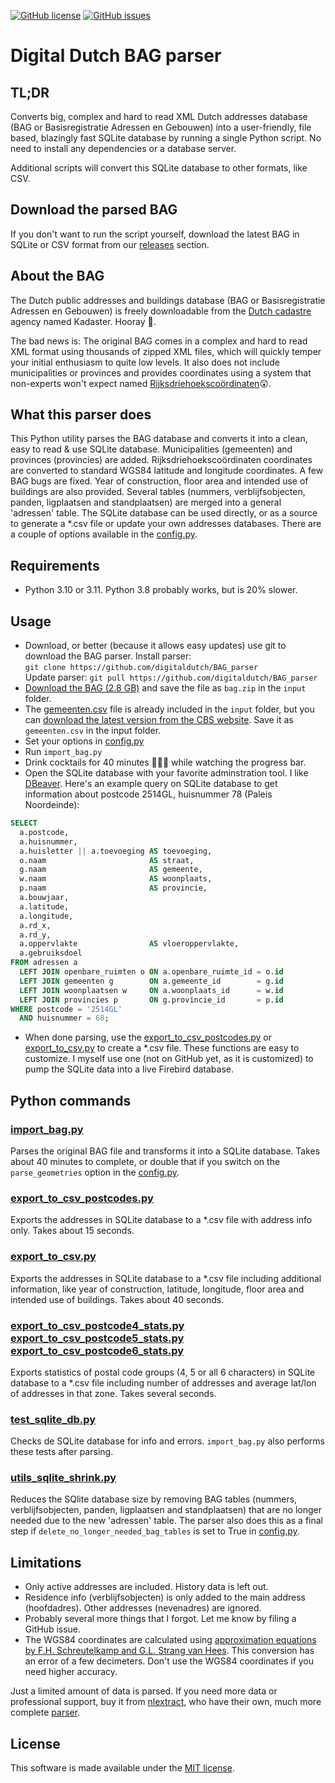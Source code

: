 [![GitHub license](https://img.shields.io/github/license/digitaldutch/BAG_parser)](https://github.com/digitaldutch/BAG_parser/blob/master/LICENSE)
[![GitHub issues](https://img.shields.io/github/issues/digitaldutch/BAG_parser)](https://github.com/digitaldutch/BAG_parser/issues)

# Digital Dutch BAG parser

## TL;DR
Converts big, complex and hard to read XML Dutch addresses database (BAG or Basisregistratie Adressen en Gebouwen) into 
a user-friendly, file based, blazingly fast SQLite database by running a single Python script. 
No need to install any dependencies or a database server. 

Additional scripts will convert this SQLite database to other formats, like CSV. 

## Download the parsed BAG
If you don't want to run the script yourself, download the latest BAG in SQLite or CSV format from
our [releases](https://github.com/digitaldutch/BAG_parser/releases) section.

## About the BAG ##
The Dutch public addresses and buildings database (BAG or Basisregistratie Adressen en Gebouwen) is freely downloadable
from the [Dutch cadastre](https://www.kadaster.nl/-/kosteloze-download-bag-2.0-extract) agency named Kadaster. Hooray 🙂. 

The bad news is: The original BAG comes in a complex and hard to read XML format using thousands of zipped XML files, 
which will quickly temper your initial enthusiasm to quite low levels. 
It also does not include municipalities or provinces and provides coordinates using a system that non-experts won't 
expect named 
 [Rijksdriehoekscoördinaten](https://nl.wikipedia.org/wiki/Rijksdriehoeksco%C3%B6rdinaten)😲. 

## What this parser does ##
This Python utility parses the BAG database and converts it into a clean, easy to read & use SQLite database.
Municipalities (gemeenten) and provinces (provincies) are added. Rijksdriehoekscoördinaten coordinates are converted 
to standard WGS84 latitude and longitude coordinates. A few BAG bugs are fixed. 
Year of construction, floor area and intended use of buildings are also provided. 
Several tables (nummers, verblijfsobjecten, panden, ligplaatsen and standplaatsen) are merged into a general 'adressen'
table. The SQLite database can be used directly, or as a source to generate a *.csv file or update your own addresses 
databases. There are a couple of options available in the [config.py](config.py).

## Requirements ##
* Python 3.10 or 3.11. Python 3.8 probably works, but is 20% slower.

## Usage ##
* Download, or better (because it allows easy updates) use git to download the BAG parser. Install parser:  
`git clone https://github.com/digitaldutch/BAG_parser`  
Update parser:
`git pull https://github.com/digitaldutch/BAG_parser`
* [Download the BAG (2.8 GB)](https://www.kadaster.nl/-/kosteloze-download-bag-2.0-extract) and save the file as `bag.zip` in the `input` folder.
* The [gemeenten.csv](input/gemeenten.csv) file is already included in the `input` folder, but you can [download the latest version from the CBS website](https://www.cbs.nl/nl-nl/onze-diensten/methoden/classificaties/overig/gemeentelijke-indelingen-per-jaar). Save it as `gemeenten.csv` in the input folder.
* Set your options in [config.py](config.py)
* Run `import_bag.py`
* Drink cocktails for 40 minutes 🌴🍹😎 while watching the progress bar.
* Open the SQLite database with your favorite adminstration tool. I like [DBeaver](https://dbeaver.io/).
Here's an example query on SQLite database to get information about postcode 2514GL, huisnummer 78 (Paleis Noordeinde):
```SQL
SELECT
  a.postcode,
  a.huisnummer,
  a.huisletter || a.toevoeging AS toevoeging,
  o.naam                       AS straat,
  g.naam                       AS gemeente,
  w.naam                       AS woonplaats,
  p.naam                       AS provincie,
  a.bouwjaar,
  a.latitude,
  a.longitude,
  a.rd_x,
  a.rd_y,
  a.oppervlakte                AS vloeroppervlakte,
  a.gebruiksdoel
FROM adressen a
  LEFT JOIN openbare_ruimten o ON a.openbare_ruimte_id = o.id
  LEFT JOIN gemeenten g        ON a.gemeente_id        = g.id
  LEFT JOIN woonplaatsen w     ON a.woonplaats_id      = w.id
  LEFT JOIN provincies p       ON g.provincie_id       = p.id
WHERE postcode = '2514GL'
  AND huisnummer = 68;
```
* When done parsing, use the [export_to_csv_postcodes.py](export_to_csv_postcodes.py) or [export_to_csv.py](export_to_csv.py) 
to create a *.csv file. These functions are easy to customize. I myself use one (not on GitHub yet, as it is customized) to pump the 
SQLite data into a live Firebird database.

## Python commands ##

### [import_bag.py](import_bag.py) ###
Parses the original BAG file and transforms it into a SQLite database. Takes about 40 minutes to complete, or double 
that if you switch on the `parse_geometries` option in the [config.py](config.py).

### [export_to_csv_postcodes.py](export_to_csv_postcodes.py) ###
Exports the addresses in SQLite database to a *.csv file with address info only. Takes about 15 seconds.

### [export_to_csv.py](export_to_csv.py) ###
Exports the addresses in SQLite database to a *.csv file including additional information, like year of construction, 
latitude, longitude, floor area and intended use of buildings. Takes about 40 seconds.

### [export_to_csv_postcode4_stats.py](export_to_csv_postcode4_stats.py) <br> [export_to_csv_postcode5_stats.py](export_to_csv_postcode5_stats.py)<br> [export_to_csv_postcode6_stats.py](export_to_csv_postcode6_stats.py) ###
Exports statistics of postal code groups (4, 5 or all 6 characters) in SQLite database to a *.csv file including 
number of addresses and average lat/lon of addresses in that zone. Takes several seconds.

### [test_sqlite_db.py](test_sqlite_db.py) ###
Checks de SQLite database for info and errors. `import_bag.py` also performs these tests after parsing.

### [utils_sqlite_shrink.py](utils_sqlite_shrink.py) ###
Reduces the SQlite database size by removing BAG tables (nummers, verblijfsobjecten, panden, ligplaatsen and standplaatsen) 
that are no longer needed due to the new 'adressen' table.
The parser also does this as a final step if `delete_no_longer_needed_bag_tables` is set to True in [config.py](config.py).

## Limitations ##
* Only active addresses are included. History data is left out.
* Residence info (verblijfsobjecten) is only added to the main address (hoofdadres). Other addresses (nevenadres) are ignored.
* Probably several more things that I forgot. Let me know by filing a GitHub issue.
* The WGS84 coordinates are calculated using [approximation equations by F.H. Schreutelkamp and G.L. Strang van Hees](docs/Benaderingsformules_RD_WGS.pdf). This conversion has an error of a few decimeters. Don't use the 
WGS84 coordinates if you need higher accuracy. 

Just a limited amount of data is parsed. If you need more data or professional support, buy it from [nlextract](https://nlextract.nl/), 
who have their own, much more complete [parser](https://github.com/nlextract/NLExtract).

## License ##
This software is made available under the [MIT license](LICENSE).